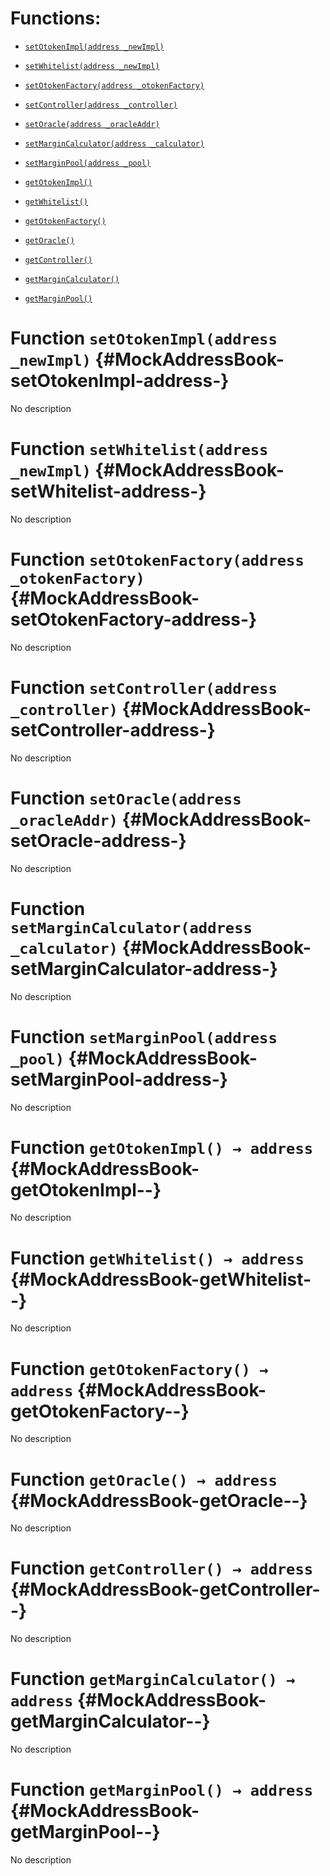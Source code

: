 # Functions:

- [`setOtokenImpl(address _newImpl)`](#MockAddressBook-setOtokenImpl-address-)

- [`setWhitelist(address _newImpl)`](#MockAddressBook-setWhitelist-address-)

- [`setOtokenFactory(address _otokenFactory)`](#MockAddressBook-setOtokenFactory-address-)

- [`setController(address _controller)`](#MockAddressBook-setController-address-)

- [`setOracle(address _oracleAddr)`](#MockAddressBook-setOracle-address-)

- [`setMarginCalculator(address _calculator)`](#MockAddressBook-setMarginCalculator-address-)

- [`setMarginPool(address _pool)`](#MockAddressBook-setMarginPool-address-)

- [`getOtokenImpl()`](#MockAddressBook-getOtokenImpl--)

- [`getWhitelist()`](#MockAddressBook-getWhitelist--)

- [`getOtokenFactory()`](#MockAddressBook-getOtokenFactory--)

- [`getOracle()`](#MockAddressBook-getOracle--)

- [`getController()`](#MockAddressBook-getController--)

- [`getMarginCalculator()`](#MockAddressBook-getMarginCalculator--)

- [`getMarginPool()`](#MockAddressBook-getMarginPool--)

# Function `setOtokenImpl(address _newImpl)` {#MockAddressBook-setOtokenImpl-address-}

No description

# Function `setWhitelist(address _newImpl)` {#MockAddressBook-setWhitelist-address-}

No description

# Function `setOtokenFactory(address _otokenFactory)` {#MockAddressBook-setOtokenFactory-address-}

No description

# Function `setController(address _controller)` {#MockAddressBook-setController-address-}

No description

# Function `setOracle(address _oracleAddr)` {#MockAddressBook-setOracle-address-}

No description

# Function `setMarginCalculator(address _calculator)` {#MockAddressBook-setMarginCalculator-address-}

No description

# Function `setMarginPool(address _pool)` {#MockAddressBook-setMarginPool-address-}

No description

# Function `getOtokenImpl() → address` {#MockAddressBook-getOtokenImpl--}

No description

# Function `getWhitelist() → address` {#MockAddressBook-getWhitelist--}

No description

# Function `getOtokenFactory() → address` {#MockAddressBook-getOtokenFactory--}

No description

# Function `getOracle() → address` {#MockAddressBook-getOracle--}

No description

# Function `getController() → address` {#MockAddressBook-getController--}

No description

# Function `getMarginCalculator() → address` {#MockAddressBook-getMarginCalculator--}

No description

# Function `getMarginPool() → address` {#MockAddressBook-getMarginPool--}

No description
